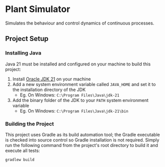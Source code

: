 # Plant Simulator

Simulates the behaviour and control dynamics of continuous processes.

## Project Setup

### Installing Java 

Java 21 must be installed and configured on your machine to build this project:

1. Install [Oracle JDK 21](https://www.oracle.com/ca-en/java/technologies/downloads/#java21) on your machine
2. Add a new system environment variable called `JAVA_HOME` and set it to the installation directory of the JDK
    - Eg. On Windows: `C:\Program Files\Java\jdk-21`
3. Add the binary folder of the JDK to your `PATH` system environment variable
    - Eg. On Windows: `C:\Program Files\Java\jdk-21\bin`

### Building the Project

This project uses Gradle as its build automation tool; the Gradle executable is checked into source control so Gradle installation is not required.
Simply run the following command from the project's root directory to build it and execute all tests:

```angular2html
gradlew build
```
